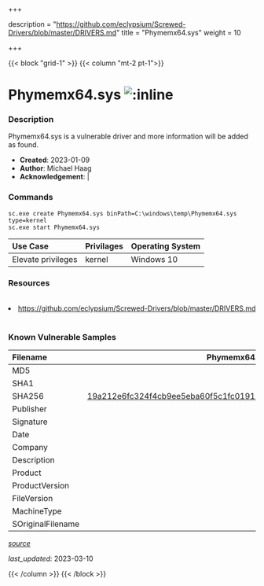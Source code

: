 +++

description = "https://github.com/eclypsium/Screwed-Drivers/blob/master/DRIVERS.md"
title = "Phymemx64.sys"
weight = 10

+++


{{< block "grid-1" >}}
{{< column "mt-2 pt-1">}}


# Phymemx64.sys ![:inline](/images/twitter_verified.png) 


### Description

Phymemx64.sys is a vulnerable driver and more information will be added as found.

- **Created**: 2023-01-09
- **Author**: Michael Haag
- **Acknowledgement**:  | [](https://twitter.com/)

### Commands

```
sc.exe create Phymemx64.sys binPath=C:\windows\temp\Phymemx64.sys type=kernel
sc.exe start Phymemx64.sys
```

| Use Case | Privilages | Operating System | 
|:---- | ---- | ---- |
| Elevate privileges | kernel | Windows 10 |

### Resources
<br>
<li><a href=" https://github.com/eclypsium/Screwed-Drivers/blob/master/DRIVERS.md"> https://github.com/eclypsium/Screwed-Drivers/blob/master/DRIVERS.md</a></li>
<br>

### Known Vulnerable Samples

| Filename | Phymemx64.sys |
|:---- | ---- | 
| MD5 | <a href="https://www.virustotal.com/gui/file/"></a> |
| SHA1 | <a href="https://www.virustotal.com/gui/file/"></a> |
| SHA256 | <a href="https://www.virustotal.com/gui/file/19a212e6fc324f4cb9ee5eba60f5c1fc0191799a4432265cbeaa3307c76a7fc0">19a212e6fc324f4cb9ee5eba60f5c1fc0191799a4432265cbeaa3307c76a7fc0</a> |
| Publisher |  |
| Signature |  |
| Date |  |
| Company |  |
| Description |  |
| Product |  |
| ProductVersion |  |
| FileVersion |  |
| MachineType |  |
| SOriginalFilename |  |



[*source*](https://github.com/magicsword-io/LOLDrivers/tree/main/yaml/phymemx64.sys.yml)

*last_updated:* 2023-03-10








{{< /column >}}
{{< /block >}}

